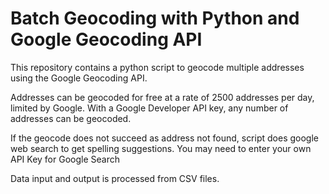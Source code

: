 # Batch Geocoding with Python and Google Geocoding API

This repository contains a python script to geocode multiple addresses using the Google Geocoding API.

Addresses can be geocoded for free at a rate of 2500 addresses per day, limited by Google. With a Google Developer API key, any number of addresses can be geocoded.

If the geocode does not succeed as address not found, script does google web search to get spelling suggestions. You  may need to enter your own API Key for Google Search

Data input and output is processed from CSV files.
